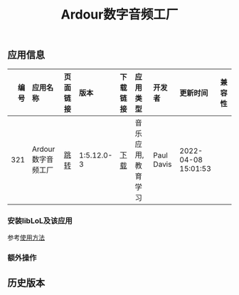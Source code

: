 ﻿---
id: 321
title: Ardour数字音频工厂
toc: true
weight: 321
---

## 应用信息 
|   编号 | 应用名称         | 页面链接                                       | 版本         | 下载链接                                                                           | 应用类型      | 开发者        | 更新时间                | 兼容性   |
|-----:|:-------------|:-------------------------------------------|:-----------|:-------------------------------------------------------------------------------|:----------|:-----------|:--------------------|:------|
|  321 | Ardour数字音频工厂 | [跳转](http://app.loongapps.cn/#/detail/321) | 1:5.12.0-3 | [下载](http://113.24.212.22:8090/upload/file/ardour_13a5.12.0-3_loongarch64.deb) | 音乐应用,教育学习 | Paul Davis | 2022-04-08 15:01:53 |       |
### 安装libLoL及该应用 
参考[使用方法](/docs/usage) 
### 额外操作 


## 历史版本 
 
